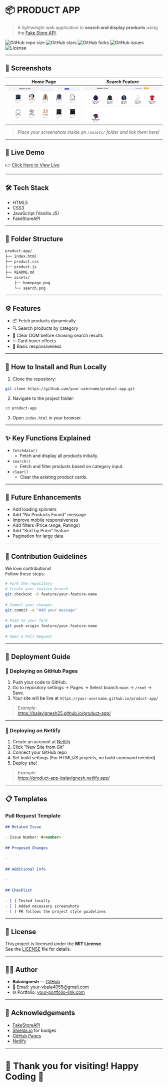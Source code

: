 # 📦 PRODUCT APP

> A lightweight web application to **search and display products** using the [Fake Store API](https://fakestoreapi.com/).

![GitHub repo size](https://img.shields.io/github/repo-size/your-username/product-app?style=for-the-badge)
![GitHub stars](https://img.shields.io/github/stars/your-username/product-app?style=for-the-badge)
![GitHub forks](https://img.shields.io/github/forks/your-username/product-app?style=for-the-badge)
![GitHub issues](https://img.shields.io/github/issues/your-username/product-app?style=for-the-badge)
![License](https://img.shields.io/badge/license-MIT-green.svg?style=for-the-badge)

---

## 📸 Screenshots

| Home Page | Search Feature |
|:---------:|:--------------:|
| ![Homepage](./assets/Screenshot%202025-04-28%20140637.png) | ![Search Feature](./assets/Screenshot%202025-04-28%20140707.png) |

> _Place your screenshots inside an `/assets/` folder and link them here!_

---

## 🚀 Live Demo

👉 [Click Here to View Live](https://your-deployment-link.com)

---

## 🛠️ Tech Stack

- HTML5
- CSS3
- JavaScript (Vanilla JS)
- FakeStoreAPI

---

## 📂 Folder Structure

```bash
product-app/
├── index.html
├── product.css
├── product.js
├── README.md
└── assets/
    ├── homepage.png
    └── search.png
```

---

## ⚙️ Features

- 📦 Fetch products dynamically
- 🔍 Search products by category
- 🧹 Clear DOM before showing search results
- ✨ Card hover effects
- 📱 Basic responsiveness

---

## 📖 How to Install and Run Locally

1. Clone the repository:

```bash
git clone https://github.com/your-username/product-app.git
```

2. Navigate to the project folder:

```bash
cd product-app
```

3. Open `index.html` in your browser.

---

## ✨ Key Functions Explained

- `fetchdata()`
  - Fetch and display all products initially.
- `search()`
  - Fetch and filter products based on category input.
- `clear()`
  - Clear the existing product cards.

---

## 🎯 Future Enhancements

- Add loading spinners
- Add "No Products Found" message
- Improve mobile responsiveness
- Add filters (Price range, Ratings)
- Add "Sort by Price" feature
- Pagination for large data

---

## 🤝 Contribution Guidelines

We love contributions!  
Follow these steps:

```bash
# Fork the repository
# Create your feature branch
git checkout -b feature/your-feature-name

# Commit your changes
git commit -m "Add your message"

# Push to your fork
git push origin feature/your-feature-name

# Open a Pull Request
```

---

## 🚀 Deployment Guide

### 📌 Deploying on GitHub Pages

1. Push your code to GitHub.
2. Go to repository settings → Pages → Select branch `main` → `/root` → Save.
3. Your site will be live at `https://your-username.github.io/product-app/`

> _Example_:  
> https://balavignesh25.github.io/product-app/

---

### 📌 Deploying on Netlify

1. Create an account at [Netlify](https://netlify.com)
2. Click "New Site from Git"
3. Connect your GitHub repo
4. Set build settings (For HTML/JS projects, no build command needed)
5. Deploy site!

> _Example_:  
> https://product-app-balavignesh.netlify.app/

---

## 📋 Templates

### Pull Request Template

```markdown
## Related Issue

- Issue Number: #<number>

## Proposed Changes

- 

## Additional Info

- 

## Checklist

- [ ] Tested locally
- [ ] Added necessary screenshots
- [ ] PR follows the project style guidelines
```

---

## 📃 License

This project is licensed under the **MIT License**.  
See the [LICENSE](LICENSE) file for details.

---

## 👨‍💻 Author

- **Balavignesh** — [GitHub](https://github.com/balavickii)
- 📧 Email: your-vbala4055@gmail.com
- 🌐 Portfolio: [your-portfolio-link.com](https://joyful-custard-964fcf.netlify.app/)

---

## 🙏 Acknowledgements

- [FakeStoreAPI](https://fakestoreapi.com/)
- [Shields.io](https://shields.io/) for badges
- [GitHub Pages](https://pages.github.com/)
- [Netlify](https://www.netlify.com/)

---

# 🎉 Thank you for visiting! Happy Coding 🚀
